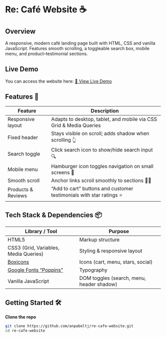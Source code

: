 # Re: Café Website ☕️

## Overview  
A responsive, modern café landing page built with HTML, CSS and vanilla JavaScript. Features smooth scrolling, a toggleable search box, mobile menu, and product–testimonial sections.

## Live Demo
You can access the website here:
[🔗 View Live Demo](https://re-cafe-website.anpabelt.com/)

## Features 🚀  
| Feature             | Description                                                  |
|---------------------|--------------------------------------------------------------|
| Responsive layout   | Adapts to desktop, tablet, and mobile via CSS Grid & Media Queries |
| Fixed header        | Stays visible on scroll; adds shadow when scrolling 👆        |
| Search toggle       | Click search icon to show/hide search input 🔍               |
| Mobile menu         | Hamburger icon toggles navigation on small screens 📱        |
| Smooth scroll       | Anchor links scroll smoothly to sections 🏃‍♂️               |
| Products & Reviews  | “Add to cart” buttons and customer testimonials with star ratings ⭐️ |

## Tech Stack & Dependencies 📦  
| Library / Tool                      | Purpose                          |
|-------------------------------------|----------------------------------|
| HTML5                               | Markup structure                 |
| CSS3 (Grid, Variables, Media Queries) | Styling & responsive layout      |
| [Boxicons](https://unpkg.com/boxicons@latest/css/boxicons.min.css) | Icons (cart, menu, stars, social) |
| [Google Fonts “Poppins”](https://fonts.googleapis.com/css2?family=Poppins:wght@300;400;700&display=swap) | Typography                      |
| Vanilla JavaScript                  | DOM toggles (search, menu, header shadow) |

## Getting Started 🛠️  
**Clone the repo**  
   ```bash
   git clone https://github.com/anpabeltj/re-cafe-website.git
   cd re-cafe-website
